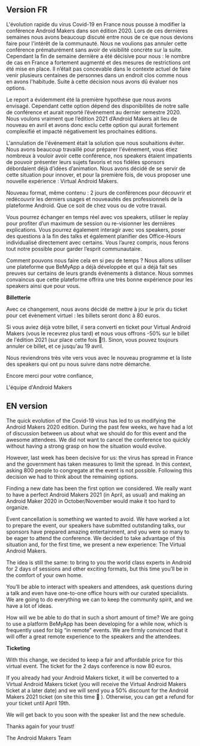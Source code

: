 ## Version FR

L'évolution rapide du virus Covid-19 en France nous pousse à modifier la conférence Android Makers dans son édition 2020. Lors de ces dernières semaines nous avons beaucoup discuté entre nous de ce que nous devions faire pour l'intérêt de la communauté. Nous ne voulions pas annuler cette conférence prématurément sans avoir de visibilité concrète sur la suite. Cependant la fin de semaine dernière a été décisive pour nous : le nombre de cas en France a fortement augmenté et des mesures de restrictions ont été mise en place. Il n’était pas concevable dans le contexte actuel de faire venir plusieurs centaines de personnes dans un endroit clos comme nous en avons l'habitude. Suite à cette décision nous avons dû évaluer nos options.

Le report a évidemment été la première hypothèse que nous avons envisagé. Cependant cette option dépend des disponibilités de notre salle de conférence et aurait reporté l’événement au dernier semestre 2020. Nous voulons vraiment que l’édition 2021 d’Android Makers ait lieu de nouveau en avril et avons donc exclu cette option qui aurait fortement complexifié et impacté négativement les prochaines éditions.

L'annulation de l'événement était la solution que nous souhaitions éviter. Nous avons beaucoup travaillé pour préparer l'événement, vous étiez nombreux à vouloir avoir cette conférence, nos speakers étaient impatients de pouvoir présenter leurs sujets favoris et nos fidèles sponsors débordaient déjà d’idées d’animation. Nous avons décidé de se servir de cette situation pour innover, et pour la première fois, de vous proposer une nouvelle expérience : Virtual Android Makers.


Nouveau format, même contenu : 2 jours de conférences pour découvrir et redécouvrir les derniers usages et nouveautés des professionnels de la plateforme Android. Que ce soit de chez vous ou de votre travail.

Vous pourrez échanger en temps réel avec vos speakers, utiliser le replay pour profiter d’un maximum de session ou re-visionner les dernières explications. Vous pourrez également interagir avec vos speakers, poser des questions à la fin des talks et également planifier des Office-Hours individualisé directement avec certains. Vous l’aurez compris, nous ferons tout notre possible pour garder l’esprit communautaire.


Comment pouvons nous faire cela en si peu de temps ? Nous allons utiliser une plateforme que BeMyApp a déjà développée et qui a déjà fait ses preuves sur certains de leurs grands évènements à distance. Nous sommes convaincus que cette plateforme offrira une très bonne expérience pour les speakers ainsi que pour vous.

**Billetterie**

Avec ce changement, nous avons décidé de mettre à jour le prix du ticket pour cet évènement virtuel : les billets seront donc à 80 euros.

Si vous aviez déjà votre billet, il sera converti en ticket pour Virtual Android Makers (vous le recevrez plus tard) et nous vous offrons -50% sur le billet de l'édition 2021 (sur place cette fois 🤞!). Sinon, vous pouvez toujours annuler ce billet, et ce jusqu'au 19 avril.

Nous reviendrons très vite vers vous avec le nouveau programme et la liste des speakers qui ont pu nous suivre dans notre démarche.

Encore merci pour votre confiance,

L'équipe d'Android Makers


## EN version

The quick evolution of the Covid-19 virus has led to us modifying the Android Makers 2020 edition. During the past few weeks, we have had a lot of discussion between us about what we should do for this event and the awesome attendees. We did not want to cancel the conference too quickly without having a strong grasp on how the situation would evolve.

However, last week has been decisive for us: the virus has spread in France and the government has taken measures to limit the spread. In this context, asking 800 people to congregate at the event is not possible. Following this decision we had to think about the remaining options.

Finding a new date has been the first option we considered. We really want to have a perfect Android Makers 2021 (in April, as usual) and making an Android Maker 2020 in October/November would make it too hard to organize.

Event cancellation is something we wanted to avoid. We have worked a lot to prepare the event, our speakers have submitted outstanding talks, our sponsors have prepared amazing entertainment, and you were so many to be eager to attend the conference. We decided to take advantage of this situation and, for the first time, we present a new experience: The Virtual Android Makers. 

The idea is still the same: to bring to you the world class experts in Android for 2 days of sessions and other exciting formats, but this time you’ll be in the comfort of your own home.

You’ll be able to interact with speakers and attendees, ask questions during a talk and even have one-to-one office hours with our curated specialists. We are going to do everything we can to keep the community spirit, and we have a lot of ideas.

How will we be able to do that in such a short amount of time? We are going to use a platform BeMyApp has been developing for a while now, which is frequently used for big “in remote” events. We are firmly convinced that it will offer a great remote experience to the speakers and the attendees.

**Ticketing**

With this change, we decided to keep a fair and affordable price for this virtual event. The ticket for the 2 days conference is now 80 euros.

If you already had your Android Makers ticket, it will be converted to a Virtual Android Makers ticket (you will receive the Virtual Android Makers ticket at a later date) and we will send you a 50% discount for the Android Makers 2021 ticket (on site this time 🤞 ). Otherwise, you can get a refund for your ticket until April 19th.

We will get back to you soon with the speaker list and the new schedule.

Thanks again for your trust!

The Android Makers Team


